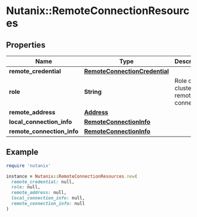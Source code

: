 # Nutanix::RemoteConnectionResources

## Properties

| Name | Type | Description | Notes |
| ---- | ---- | ----------- | ----- |
| **remote_credential** | [**RemoteConnectionCredential**](RemoteConnectionCredential.md) |  | [optional] |
| **role** | **String** | Role of the cluster in remote connection | [optional][default to &#39;INITIATOR&#39;] |
| **remote_address** | [**Address**](Address.md) |  | [optional] |
| **local_connection_info** | [**RemoteConnectionInfo**](RemoteConnectionInfo.md) |  | [optional] |
| **remote_connection_info** | [**RemoteConnectionInfo**](RemoteConnectionInfo.md) |  | [optional] |

## Example

```ruby
require 'nutanix'

instance = Nutanix::RemoteConnectionResources.new(
  remote_credential: null,
  role: null,
  remote_address: null,
  local_connection_info: null,
  remote_connection_info: null
)
```

